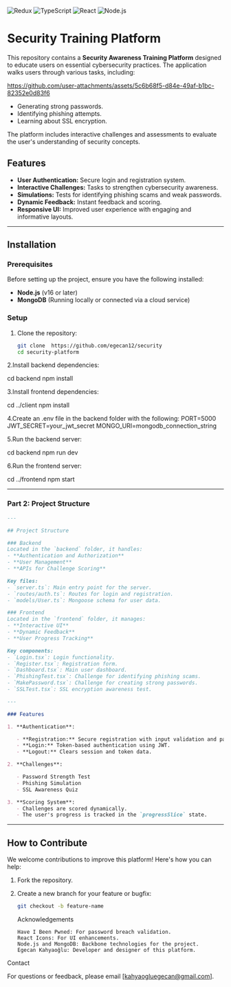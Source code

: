 ![Redux](https://img.shields.io/badge/Redux-593D88?style=for-the-badge&logo=redux&logoColor=white)
![TypeScript](https://img.shields.io/badge/TypeScript-3178C6?style=for-the-badge&logo=typescript&logoColor=white)
![React](https://img.shields.io/badge/React-61DAFB?style=for-the-badge&logo=react&logoColor=black)
![Node.js](https://img.shields.io/badge/Node.js-339933?style=for-the-badge&logo=node.js&logoColor=white)

# Security Training Platform

This repository contains a **Security Awareness Training Platform** designed to educate users on essential cybersecurity practices. The application walks users through various tasks, including:

https://github.com/user-attachments/assets/5c6b68f5-d84e-49af-b1bc-82352e0d83f6

- Generating strong passwords.
- Identifying phishing attempts.
- Learning about SSL encryption.

The platform includes interactive challenges and assessments to evaluate the user's understanding of security concepts.

## Features

- **User Authentication:** Secure login and registration system.
- **Interactive Challenges:** Tasks to strengthen cybersecurity awareness.
- **Simulations:** Tests for identifying phishing scams and weak passwords.
- **Dynamic Feedback:** Instant feedback and scoring.
- **Responsive UI:** Improved user experience with engaging and informative layouts.

---

## Installation

### Prerequisites

Before setting up the project, ensure you have the following installed:

- **Node.js** (v16 or later)
- **MongoDB** (Running locally or connected via a cloud service)

### Setup

1. Clone the repository:

   ```bash
   git clone  https://github.com/egecan12/security
   cd security-platform
   ```

2.Install backend dependencies:

cd backend
npm install

3.Install frontend dependencies:

cd ../client
npm install

4.Create an .env file in the backend folder with the following:
PORT=5000
JWT_SECRET=your_jwt_secret
MONGO_URI=mongodb_connection_string

5.Run the backend server:

cd backend
npm run dev

6.Run the frontend server:

cd ../frontend
npm start

---

### Part 2: Project Structure

```markdown
---

## Project Structure

### Backend
Located in the `backend` folder, it handles:
- **Authentication and Authorization**
- **User Management**
- **APIs for Challenge Scoring**

Key files:
- `server.ts`: Main entry point for the server.
- `routes/auth.ts`: Routes for login and registration.
- `models/User.ts`: Mongoose schema for user data.

### Frontend
Located in the `frontend` folder, it manages:
- **Interactive UI**
- **Dynamic Feedback**
- **User Progress Tracking**

Key components:
- `Login.tsx`: Login functionality.
- `Register.tsx`: Registration form.
- `Dashboard.tsx`: Main user dashboard.
- `PhishingTest.tsx`: Challenge for identifying phishing scams.
- `MakePassword.tsx`: Challenge for creating strong passwords.
- `SSLTest.tsx`: SSL encryption awareness test.

---

### Features

1. **Authentication**:

   - **Registration:** Secure registration with input validation and password hashing.
   - **Login:** Token-based authentication using JWT.
   - **Logout:** Clears session and token data.

2. **Challenges**:

   - Password Strength Test
   - Phishing Simulation
   - SSL Awareness Quiz

3. **Scoring System**:
   - Challenges are scored dynamically.
   - The user's progress is tracked in the `progressSlice` state.
```

---

## How to Contribute

We welcome contributions to improve this platform! Here's how you can help:

1.  Fork the repository.
2.  Create a new branch for your feature or bugfix:

    ```bash
    git checkout -b feature-name
    ```

    Acknowledgements

        Have I Been Pwned: For password breach validation.
        React Icons: For UI enhancements.
        Node.js and MongoDB: Backbone technologies for the project.
        Egecan Kahyaoğlu: Developer and designer of this platform.

Contact

For questions or feedback, please email [kahyaogluegecan@gmail.com].
